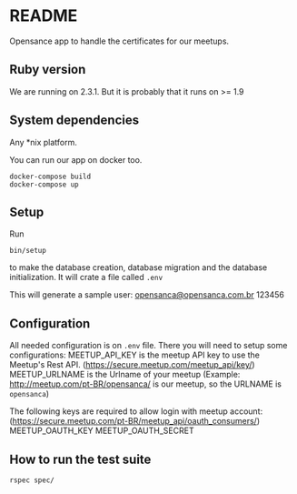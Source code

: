 # README

Opensance app to handle the certificates for our meetups.

## Ruby version

We are running on 2.3.1. But it is probably that it runs on >= 1.9

## System dependencies

Any *nix platform.

You can run our app on docker too.
```
docker-compose build
docker-compose up
```

## Setup

Run
```
bin/setup
```
to make the database creation, database migration and the database initialization. It will crate a file called `.env`

This will generate a sample user:
opensanca@opensanca.com.br
123456

## Configuration
All needed configuration is on `.env` file. There you will need to setup some configurations:
MEETUP_API_KEY   is the meetup API key to use the Meetup's Rest API. (https://secure.meetup.com/meetup_api/key/)
MEETUP_URLNAME   is the Urlname of your meetup (Example: http://meetup.com/pt-BR/opensanca/ is our meetup, so the URLNAME is `opensanca`)

The following keys are required to allow login with meetup account: (https://secure.meetup.com/pt-BR/meetup_api/oauth_consumers/)
MEETUP_OAUTH_KEY
MEETUP_OAUTH_SECRET

## How to run the test suite
`rspec spec/`
